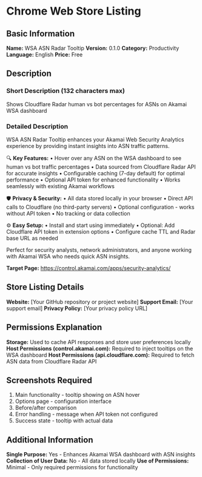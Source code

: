 # Chrome Web Store Listing

## Basic Information

**Name:** WSA ASN Radar Tooltip
**Version:** 0.1.0
**Category:** Productivity
**Language:** English
**Price:** Free

## Description

### Short Description (132 characters max)
Shows Cloudflare Radar human vs bot percentages for ASNs on Akamai WSA dashboard

### Detailed Description
WSA ASN Radar Tooltip enhances your Akamai Web Security Analytics experience by providing instant insights into ASN traffic patterns.

🔍 **Key Features:**
• Hover over any ASN on the WSA dashboard to see human vs bot traffic percentages
• Data sourced from Cloudflare Radar API for accurate insights
• Configurable caching (7-day default) for optimal performance
• Optional API token for enhanced functionality
• Works seamlessly with existing Akamai workflows

🛡️ **Privacy & Security:**
• All data stored locally in your browser
• Direct API calls to Cloudflare (no third-party servers)
• Optional configuration - works without API token
• No tracking or data collection

⚙️ **Easy Setup:**
• Install and start using immediately
• Optional: Add Cloudflare API token in extension options
• Configure cache TTL and Radar base URL as needed

Perfect for security analysts, network administrators, and anyone working with Akamai WSA who needs quick ASN insights.

**Target Page:** https://control.akamai.com/apps/security-analytics/

## Store Listing Details

**Website:** [Your GitHub repository or project website]
**Support Email:** [Your support email]
**Privacy Policy:** [Your privacy policy URL]

## Permissions Explanation

**Storage:** Used to cache API responses and store user preferences locally
**Host Permissions (control.akamai.com):** Required to inject tooltips on the WSA dashboard
**Host Permissions (api.cloudflare.com):** Required to fetch ASN data from Cloudflare Radar API

## Screenshots Required

1. Main functionality - tooltip showing on ASN hover
2. Options page - configuration interface
3. Before/after comparison
4. Error handling - message when API token not configured
5. Success state - tooltip with actual data

## Additional Information

**Single Purpose:** Yes - Enhances Akamai WSA dashboard with ASN insights
**Collection of User Data:** No - All data stored locally
**Use of Permissions:** Minimal - Only required permissions for functionality
